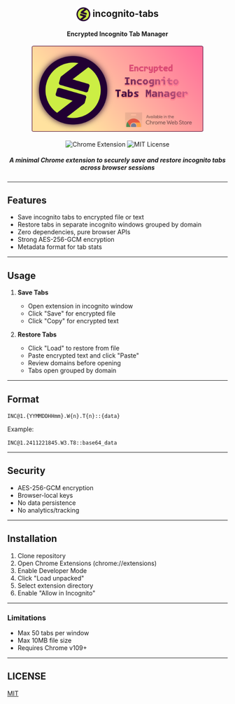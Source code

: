 <div align="center">
  <h2><img valign="middle" src="icons/icon-128.png" alt="incognito-tabs" height="32" /> incognito-tabs</h2>
  <h4>Encrypted Incognito Tab Manager</h4>
  <img src=".github/banner.png" alt="banner" height="196" />
  <div>
    <br>
    <img src="https://img.shields.io/badge/Chrome-Extension-green.svg" alt="Chrome Extension" />
    <img src="https://img.shields.io/badge/MIT-License-blue.svg" alt="MIT License" />
  </div>
  <h5>A minimal Chrome extension to securely save and restore incognito tabs across browser sessions</h5>
</div>

---

## Features

- Save incognito tabs to encrypted file or text
- Restore tabs in separate incognito windows grouped by domain
- Zero dependencies, pure browser APIs
- Strong AES-256-GCM encryption
- Metadata format for tab stats

---

## Usage

1. **Save Tabs**
   - Open extension in incognito window
   - Click "Save" for encrypted file
   - Click "Copy" for encrypted text

2. **Restore Tabs**
   - Click "Load" to restore from file
   - Paste encrypted text and click "Paste"
   - Review domains before opening
   - Tabs open grouped by domain

---

## Format

```
INC@1.{YYMMDDHHmm}.W{n}.T{n}::{data}
```

Example:
```
INC@1.2411221845.W3.T8::base64_data
```

---

## Security

- AES-256-GCM encryption
- Browser-local keys
- No data persistence
- No analytics/tracking

---

## Installation

1. Clone repository
2. Open Chrome Extensions (chrome://extensions)
3. Enable Developer Mode
4. Click "Load unpacked"
5. Select extension directory
6. Enable "Allow in Incognito"

---

### Limitations

- Max 50 tabs per window
- Max 10MB file size
- Requires Chrome v109+

---

## LICENSE

[MIT](LICENSE)
